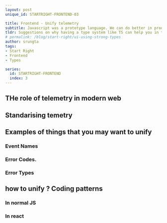 ```yaml
---
layout: post
unique_id: STARTRIGHT-FRONTEND-03

title: Frontend - Unify telemetry
subtitle: Javascript was a prototype language. We can do better in production.
tldr: Suggestions on why having a type system like TS can help you in the long run.
# permalink: /blog/start-right/ui-using-strong-types
author: srungta
tags: 
- Start Right
- Frontend
- Types

series: 
  id: STARTRIGHT-FRONTEND
  index: 3
---
```


## THe role of telemetry in modern web

## Standarising temetry


## Examples of things that you may want to unify
### Event Names
### Error Codes.
### Error Types

## how to unify ? Coding patterns
### In normal JS
### In react